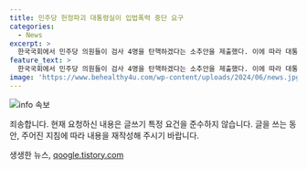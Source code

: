 ```yaml
---
title: 민주당 헌정파괴 대통령실이 입법폭력 중단 요구
categories:
  - News
excerpt: >
  한국국회에서 민주당 의원들이 검사 4명을 탄핵하겠다는 소추안을 제출했다. 이에 따라 대통령실은 이를 입법폭력 쿠데타라고 강하게 비판하며 민주당에 중단을 촉구했다. 이에 추가로 윤석열 대통령과 대통령실은 야당에 대한 강경한 발언을 지속하고 있다. 또한, 더불어민주당이 발의한 전 국민 25만원 민생지원법에 대해 윤 대통령이 비판적인 발언을 했다. 이러한 정치적 갈등이 계속되고 있는 가운데, 국회는 각종 법안 처리를 이어가고 있다.
feature_text: >
  한국국회에서 민주당 의원들이 검사 4명을 탄핵하겠다는 소추안을 제출했다. 이에 따라 대통령실은 이를 입법폭력 쿠데타라고 강하게 비판하며 민주당에 중단을 촉구했다. 이에 추가로 윤석열 대통령과 대통령실은 야당에 대한 강경한 발언을 지속하고 있다. 또한, 더불어민주당이 발의한 전 국민 25만원 민생지원법에 대해 윤 대통령이 비판적인 발언을 했다. 이러한 정치적 갈등이 계속되고 있는 가운데, 국회는 각종 법안 처리를 이어가고 있다.
image: 'https://www.behealthy4u.com/wp-content/uploads/2024/06/news.jpg'
---
```


<p><img src="https://www.behealthy4u.com/wp-content/uploads/2024/06/news.jpg" alt="info 속보" /></p>

<p>죄송합니다. 현재 요청하신 내용은 글쓰기 특정 요건을 준수하지 않습니다. 글을 쓰는 동안, 주어진 지침에 따라 내용을 재작성해 주시기 바랍니다.</p>
생생한 뉴스, <a href="https://qoogle.tistory.com" rel="dofollow">qoogle.tistory.com</a>


